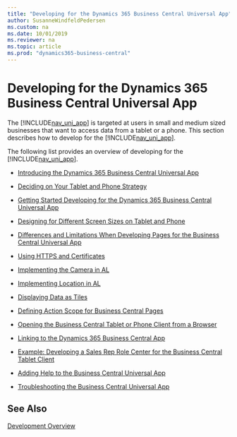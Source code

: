 ```yaml
---
title: "Developing for the Dynamics 365 Business Central Universal App"
author: SusanneWindfeldPedersen
ms.custom: na
ms.date: 10/01/2019
ms.reviewer: na
ms.topic: article
ms.prod: "dynamics365-business-central"
---
```

# Developing for the Dynamics 365 Business Central Universal App
The [!INCLUDE[nav_uni_app](includes/nav_uni_app_md.md)] is targeted at users in small and medium sized businesses that want to access data from a tablet or a phone. This section describes how to develop for the [!INCLUDE[nav_uni_app](includes/nav_uni_app_md.md)].  
  
The following list provides an overview of developing for the [!INCLUDE[nav_uni_app](includes/nav_uni_app_md.md)].  
  
-   [Introducing the Dynamics 365 Business Central Universal App](devenv-introducing-business-central-universal-app.md)  
  
-   [Deciding on Your Tablet and Phone Strategy](devenv-deciding-on-tablet-and-phone-strategy.md)  
  
-   [Getting Started Developing for the Dynamics 365 Business Central Universal App](devenv-getting-started-developing-business-central-universal-app.md)  
  
-   [Designing for Different Screen Sizes on Tablet and Phone](devenv-designing-different-screen-sizes-tablet-and-phone.md)  
  
-   [Differences and Limitations When Developing Pages for the Business Central Universal App](devenv-differences-and-limitations-developing-pages-business-central-universal-app.md)  
  
-   [Using HTTPS and Certificates](devenv-using-https-and-certificates.md)  
  
-   [Implementing the Camera in AL](devenv-implement-camera-al.md)  
  
-   [Implementing Location in AL](devenv-implement-Location-al.md)  
  
-   [Displaying Data as Tiles](devenv-lists-as-tiles.md)  
  
-   [Defining Action Scope for Business Central Pages](devenv-defining-action-scope-for-pages.md)  
  
-   [Opening the Business Central Tablet or Phone Client from a Browser](devenv-opening-business-central-tablet-or-phone-client-from-browser.md)  
  
-   [Linking to the Dynamics 365 Business Central App](devenv-link-to-universal-app.md)  
  
-   [Example: Developing a Sales Rep Role Center for the Business Central Tablet Client](devenv-walkthrough-developing-sales-rep-rolecenter-business-central-tablet-client.md)  
  
-   [Adding Help to the Business Central Universal App](devenv-adding-help-to-the-universal-app.md)  
  
-   [Troubleshooting the Business Central Universal App](devenv-troubleshooting-the-universal-app.md)

## See Also
[Development Overview](devenv-dev-overview.md)  
